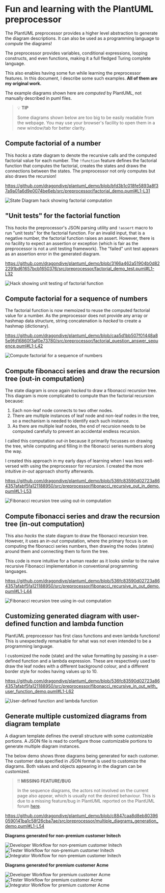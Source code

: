 # Fun and learning with the PlantUML preprocessor

The PlantUML preprocessor provides a higher level abstraction to generate the diagram
descriptions. It can also be used as a programming language to _compute_ the diagrams!

The preprocessor provides variables, conditional expressions, looping constructs, and
even functions, making it a full fledged Turing complete language.

This also enables having some fun while learning the preprocessor features. In this
document, I describe some such examples. **All of them are my original work.**

The example diagrams shown here are _computed_ by PlantUML, not manually described in
puml files.

> :bulb: **TIP**
>
> Some diagrams shown below are too big to be easily readable from the webpage. You may
> use your browser's facility to open them in a new window/tab for better clarity.

## Compute factorial of a number

This _hacks_ a state diagram to denote the recursive calls and the computed factorial
value for each number. The `!function` feature defines the factorial function that
computes the factorial, creates the states and draws the connections between the states.
The preprocessor not only computes but also draws the recursion!

https://github.com/dragondive/plantuml_demo/blob/bfd3b1c018fe5893a8f37a9a01a6d9e0074be6eb/src/preprocessor/factorial_demo.puml#L1-L31

![State Diagram hack showing factorial computation](diagrams/factorial_demo.svg)

## "Unit tests" for the factorial function

This _hacks_ the preprocessor's JSON parsing utility and `!assert` macro to run
"unit tests" for the factorial function. For an invalid input, that is a negative
number, the factorial function raises an assert. However, there is no facility to
expect an assertion or exception (which is fair as the preprocessor is not a unit
testing framework). The "failed" unit test appears as an assertion error in the
generated diagram.

https://github.com/dragondive/plantuml_demo/blob/3166a462a51904b0d822291bd61657bcb1650376/src/preprocessor/factorial_demo_test.puml#L1-L32

![Hack showing unit testing of factorial function](diagrams/factorial_demo_test.svg)

## Compute factorial for a sequence of numbers

The factorial function is now memoized to reuse the computed factorial value for a
number. As the preprocessor does not provide any array or hashmap data structure,
string concatenation is _hacked_ to create a hashmap (dictionary).

https://github.com/dragondive/plantuml_demo/blob/caa5d1bb507f01448a85e9fd16860f3af0e73780/src/preprocessor/factorial_question_answer_sequence.puml#L1-L42

![Compute factorial for a sequence of numbers](diagrams/factorial_question_answer_sequence.svg)

## Compute fibonacci series and draw the recursion tree (out-in computation)

The state diagram is once again _hacked_ to draw a fibonacci recursion tree. This
diagram is more complicated to compute than the factorial recursion because:

1. Each non-leaf node connects to two other nodes.
2. There are multiple instances of leaf node and non-leaf nodes in the tree, so a
   mechanism is needed to identify each such instance.
3. As there are multiple leaf nodes, the end of recursion needs to be computed carefully
   to prevent an accidental endless recursion.

I called this computation _out-in_ because it primarily focusses on drawing the tree,
while computing and filling in the fibonacci series numbers along the way.

I created this approach in my early days of learning when I was less well-versed with
using the preprocessor for recursion. I created the more intuitive _in-out_ approach
shortly afterwards.

https://github.com/dragondive/plantuml_demo/blob/536fc83590d02723a864357afabf5fa121188950/src/preprocessor/fibonacci_recursive_out_in_demo.puml#L1-L53

![Fibonacci recursion tree using out-in computation](diagrams/fibonacci_recursive_out_in_demo.svg)

## Compute fibonacci series and draw the recursion tree (in-out computation)

This also _hacks_ the state diagram to draw the fibonacci recursion tree. However, it
uses an _in-out_ computation, where the primary focus is on computing the fibonacci
series numbers, then drawing the nodes (states) around them and connecting them to form
the tree.

This code is more intuitive for a human reader as it looks similar to the naive
recursive Fibonacci implementation in conventional programming languages.

https://github.com/dragondive/plantuml_demo/blob/536fc83590d02723a864357afabf5fa121188950/src/preprocessor/fibonacci_recursive_in_out_demo.puml#L1-L44

![Fibonacci recursion tree using in-out computation](diagrams/fibonacci_recursive_in_out_demo.svg)

## Customizing generated diagram with user-defined function and lambda function

PlantUML preprocessor has first class functions and even lambda functions! This is
unexpectedly remarkable for what was not even intended to be a programming language.

I customized the node (state) and the value formatting by passing in a user-defined
function and a lambda expression. These are respectively used to draw the leaf nodes
with a different background colour, and a different border style for nodes having values
up to 10.

https://github.com/dragondive/plantuml_demo/blob/536fc83590d02723a864357afabf5fa121188950/src/preprocessor/fibonacci_recursive_in_out_with_user_function_demo.puml#L1-L62

![User-defined function and lambda function](diagrams/fibonacci_recursive_in_out_with_user_function_demo.svg)

## Generate multiple customized diagrams from diagram template

A diagram template defines the overall structure with some customizable portions. A
JSON file is read to configure those customizable portions to generate multiple
diagram instances.

The below demo shows three diagrams being generated for each customer. The customer data
specified in JSON format is used to customize the diagrams. Both values and objects
appearing in the diagram can be customized.

> :bangbang: **MISSING FEATURE/BUG**
>
> In the sequence diagrams, the actors not involved on the current page also appear,
> which is usually not the desired behaviour. This is due to a missing feature/bug in
> PlantUML reported on the PlantUML forum [here](https://forum.plantuml.net/14773/how-to-hide-participants-not-on-current-page).

https://github.com/dragondive/plantuml_demo/blob/c8847caa8d8eb803960590141ba1c58f26cba7ae/src/preprocessor/multiple_diagrams_generation_demo.puml#L1-L54

**Diagrams generated for non-premium customer Initech**

  ![Developer Workflow for non-premium customer Initech](diagrams/multiple_diagrams_generation_demo_001.svg)
  ![Tester Workflow for non-premium customer Initech](diagrams/multiple_diagrams_generation_demo_002.svg)
  ![Integrator Workflow for non-premium customer Initech](diagrams/multiple_diagrams_generation_demo_003.svg)

**Diagrams generated for premium customer Acme**

![Developer Workflow for premium customer Acme](diagrams/multiple_diagrams_generation_demo_004.svg)
![Tester Workflow for premium customer Acme](diagrams/multiple_diagrams_generation_demo_005.svg)
![Integrator Workflow for premium customer Acme](diagrams/multiple_diagrams_generation_demo_006.svg)
